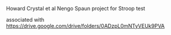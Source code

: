 Howard Crystal et al Nengo Spaun project for Stroop test

associated with https://drive.google.com/drive/folders/0ADzpL0mNTyVEUk9PVA


